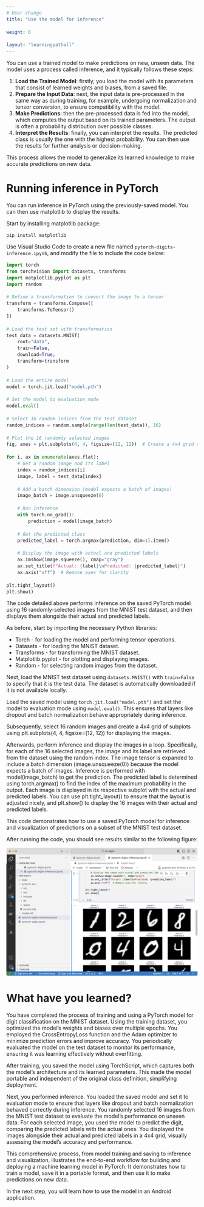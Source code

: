 ```yaml
---
# User change
title: "Use the model for inference"

weight: 6

layout: "learningpathall"
---
```


You can use a trained model to make predictions on new, unseen data. The model uses a process called inference, and it typically follows these steps:

1. **Load the Trained Model**: firstly, you load the model with its parameters that consist of learned weights and biases, from a saved file. 
2. **Prepare the Input Data**: next, the input data is pre-processed in the same way as during training, for example, undergoing normalization and tensor conversion, to ensure compatibility with the model.
3. **Make Predictions**: then the pre-processed data is fed into the model, which computes the output based on its trained parameters. The output is often a probability distribution over possible classes.
4. **Interpret the Results**: finally, you can interpret the results. The predicted class is usually the one with the highest probability. You can then use the results for further analysis or decision-making.

This process allows the model to generalize its learned knowledge to make accurate predictions on new data.

# Running inference in PyTorch

You can run inference in PyTorch using the previously-saved model. You can then use matplotlib to display the results. 

Start by installing matplotlib package:

```console
pip install matplotlib
```

Use Visual Studio Code to create a new file named `pytorch-digits-inference.ipynb`, and modify the file to include the code below:

```python
import torch
from torchvision import datasets, transforms
import matplotlib.pyplot as plt
import random

# Define a transformation to convert the image to a tensor
transform = transforms.Compose([
    transforms.ToTensor()
])

# Load the test set with transformation
test_data = datasets.MNIST(
    root="data",
    train=False,
    download=True,
    transform=transform
)

# Load the entire model
model = torch.jit.load("model.pth")

# Set the model to evaluation mode
model.eval()

# Select 16 random indices from the test dataset
random_indices = random.sample(range(len(test_data)), 16)

# Plot the 16 randomly selected images
fig, axes = plt.subplots(4, 4, figsize=(12, 12))  # Create a 4x4 grid of subplots

for i, ax in enumerate(axes.flat):
    # Get a random image and its label
    index = random_indices[i]
    image, label = test_data[index]

    # Add a batch dimension (model expects a batch of images)
    image_batch = image.unsqueeze(0)

    # Run inference
    with torch.no_grad():
        prediction = model(image_batch)

    # Get the predicted class
    predicted_label = torch.argmax(prediction, dim=1).item()

    # Display the image with actual and predicted labels
    ax.imshow(image.squeeze(), cmap="gray")
    ax.set_title(f"Actual: {label}\nPredicted: {predicted_label}")
    ax.axis("off")  # Remove axes for clarity

plt.tight_layout()
plt.show()
```

The code detailed above performs inference on the saved PyTorch model using 16 randomly-selected images from the MNIST test dataset, and then displays them alongside their actual and predicted labels.

As before, start by importing the necessary Python libraries: 

* Torch - for loading the model and performing tensor operations.
* Datasets - for loading the MNIST dataset.
* Transforms - for transforming the MNIST dataset. 
* Matplotlib.pyplot - for plotting and displaying images. 
* Random - for selecting random images from the dataset.

Next, load the MNIST test dataset using `datasets.MNIST()` with `train=False` to specify that it is the test data. The dataset is automatically downloaded if it is not available locally.

Load the saved model using `torch.jit.load("model.pth")` and set the model to evaluation mode using `model.eval()`. This ensures that layers like dropout and batch normalization behave appropriately during inference.

Subsequently, select 16 random images and create a 4x4 grid of subplots using plt.subplots(4, 4, figsize=(12, 12)) for displaying the images.

Afterwards, perform inference and display the images in a loop. Specifically, for each of the 16 selected images, the image and its label are retrieved from the dataset using the random index. The image tensor is expanded to include a batch dimension (image.unsqueeze(0)) because the model expects a batch of images. Inference is performed with model(image_batch) to get the prediction. The predicted label is determined using torch.argmax() to find the index of the maximum probability in the output. Each image is displayed in its respective subplot with the actual and predicted labels. You can use plt.tight_layout() to ensure that the layout is adjusted nicely, and plt.show() to display the 16 images with their actual and predicted labels.

This code demonstrates how to use a saved PyTorch model for inference and visualization of predictions on a subset of the MNIST test dataset.

After running the code, you should see results similar to the following figure:

![image](Figures/03.png)

# What have you learned?

You have completed the process of training and using a PyTorch model for digit classification on the MNIST dataset. Using the training dataset, you optimized the model’s weights and biases over multiple epochs. You employed the CrossEntropyLoss function and the Adam optimizer to minimize prediction errors and improve accuracy. You periodically evaluated the model on the test dataset to monitor its performance, ensuring it was learning effectively without overfitting.

After training, you saved the model using TorchScript, which captures both the model’s architecture and its learned parameters. This made the model portable and independent of the original class definition, simplifying deployment.

Next, you performed inference. You loaded the saved model and set it to evaluation mode to ensure that layers like dropout and batch normalization behaved correctly during inference. You randomly selected 16 images from the MNIST test dataset to evaluate the model’s performance on unseen data. For each selected image, you used the model to predict the digit, comparing the predicted labels with the actual ones. You displayed the images alongside their actual and predicted labels in a 4x4 grid, visually assessing the model’s accuracy and performance.

This comprehensive process, from model training and saving to inference and visualization, illustrates the end-to-end workflow for building and deploying a machine learning model in PyTorch. It demonstrates how to train a model, save it in a portable format, and then use it to make predictions on new data.

In the next step, you will learn how to use the model in an Android application.
